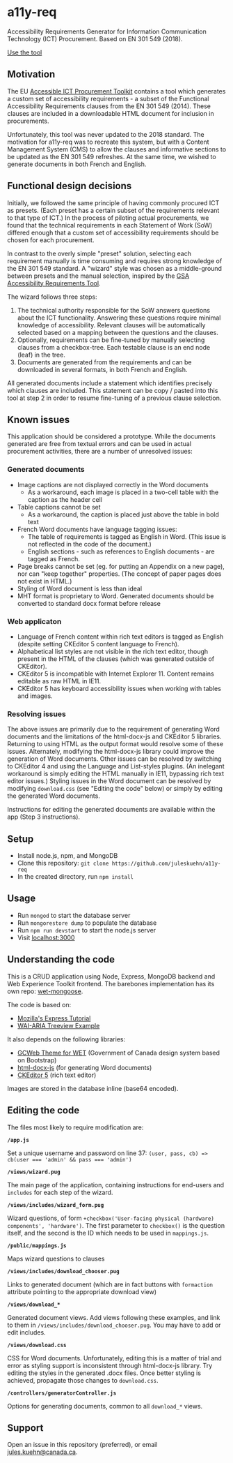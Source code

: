 # a11y-req
Accessibility Requirements Generator for Information Communication Technology (ICT) Procurement. Based on EN 301 549 (2018).

[Use the tool](http://a11yreq.herokuapp.com)

## Motivation
The EU [Accessible ICT Procurement Toolkit](http://mandate376.standards.eu/procurement-stages/writing-a-call-for-tenders/wizard/technical-requirements/) contains a tool which generates a custom set of accessibility requirements - a subset of the Functional Accessibility Requirements clauses from the EN 301 549 (2014). These clauses are included in a downloadable HTML document for inclusion in procurements.

Unfortunately, this tool was never updated to the 2018 standard. The motivation for a11y-req was to recreate this system, but with a Content Management System (CMS) to allow the clauses and informative sections to be updated as the EN 301 549 refreshes. At the same time, we wished to generate documents in both French and English.

## Functional design decisions
Initially, we followed the same principle of having commonly procured ICT as presets. (Each preset has a certain subset of the requirements relevant to that type of ICT.) In the process of piloting actual procurements, we found that the technical requirements in each Statement of Work (SoW) differed enough that a custom set of accessibility requirements should be chosen for each procurement.

In contrast to the overly simple "preset" solution, selecting each requirement manually is time consuming and requires strong knowledge of the EN 301 549 standard. A "wizard" style was chosen as a middle-ground between presets and the manual selection, inspired by the [GSA Accessibility Requirements Tool](https://www.buyaccessible.gov/).

The wizard follows three steps:
1. The technical authority responsible for the SoW answers questions about the ICT functionality. Answering these questions require minimal knowledge of accessibility. Relevant clauses will be automatically selected based on a mapping between the questions and the clauses.
2. Optionally, requirements can be fine-tuned by manually selecting clauses from a checkbox-tree. Each testable clause is an end node (leaf) in the tree.
3. Documents are generated from the requirements and can be downloaded in several formats, in both French and English.

All generated documents include a statement which identifies precisely which clauses are included. This statement can be copy / pasted into this tool at step 2 in order to resume fine-tuning of a previous clause selection.

## Known issues
This application should be considered a prototype. While the documents generated are free from textual errors and can be used in actual procurement activities, there are a number of unresolved issues:

### Generated documents
- Image captions are not displayed correctly in the Word documents
    - As a workaround, each image is placed in a two-cell table with the caption as the header cell
- Table captions cannot be set
    - As a workaround, the caption is placed just above the table in bold text
- French Word documents have language tagging issues:
    - The table of requirements is tagged as English in Word. (This issue is not reflected in the code of the document.)
    - English sections - such as references to English documents - are tagged as French.
- Page breaks cannot be set (eg. for putting an Appendix on a new page), nor can "keep together" properties. (The concept of paper pages does not exist in HTML.)
- Styling of Word document is less than ideal
- MHT format is proprietary to Word. Generated documents should be converted to standard docx format before release

### Web applicaton
- Language of French content within rich text editors is tagged as English (despite setting CKEditor 5 content language to French).
- Alphabetical list styles are not visible in the rich text editor, though present in the HTML of the clauses (which was generated outside of CKEditor).
- CKEditor 5 is incompatible with Internet Explorer 11. Content remains editable as raw HTML in IE11.
- CKEditor 5 has keyboard accessibility issues when working with tables and images.

### Resolving issues
The above issues are primarily due to the requirement of generating Word documents and the limitations of the html-docx-js and CKEditor 5 libraries. Returning to using HTML as the output format would resolve some of these issues. Alternately, modifying the html-docx-js library could improve the generation of Word documents. Other issues can be resolved by switching to CKEditor 4 and using the Language and List-styles plugins. (An inelegant workaround is simply editing the HTML manually in IE11, bypassing rich text editor issues.) Styling issues in the Word document can be resolved by modifying `download.css` (see "Editing the code" below) or simply by editing the generated Word documents.

Instructions for editing the generated documents are available within the app (Step 3 instructions).

## Setup
- Install node.js, npm, and MongoDB
- Clone this repository: `git clone https://github.com/juleskuehn/a11y-req`
- In the created directory, run `npm install`

## Usage
- Run `mongod` to start the database server
- Run `mongorestore dump` to populate the database
- Run `npm run devstart` to start the node.js server
- Visit [localhost:3000](http://localhost:3000)

## Understanding the code
This is a CRUD application using Node, Express, MongoDB backend and Web Experience Toolkit frontend. The barebones implementation has its own repo: [wet-mongoose](https://github.com/juleskuehn/wet-mongoose).

The code is based on:
- [Mozilla's Express Tutorial](https://developer.mozilla.org/en-US/docs/Learn/Server-side/Express_Nodejs/)
- [WAI-ARIA Treeview Example](https://www.w3.org/TR/wai-aria-practices/examples/treeview/treeview-1/treeview-1a.html)

It also depends on the following libraries:
- [GCWeb Theme for WET](https://wet-boew.github.io/themes-dist/GCWeb/gcweb-theme/release/v5.0-en.html) (Government of Canada design system based on Bootstrap)
- [html-docx-js](https://github.com/evidenceprime/html-docx-js) (for generating Word documents)
- [CKEditor 5](https://ckeditor.com/ckeditor-5/) (rich text editor)

Images are stored in the database inline (base64 encoded).

## Editing the code
The files most likely to require modification are:

**`/app.js`**

Set a unique username and password on line 37: `(user, pass, cb) => cb(user === 'admin' && pass === 'admin')`

**`/views/wizard.pug`**

The main page of the application, containing instructions for end-users and `includes` for each step of the wizard.

**`/views/includes/wizard_form.pug`**

Wizard questions, of form `+checkbox('User-facing physical (hardware) components', 'hardware')`. The first parameter to `checkbox()` is the question itself, and the second is the ID which needs to be used in `mappings.js`.

**`/public/mappings.js`**

Maps wizard questions to clauses

**`/views/includes/download_chooser.pug`**

Links to generated document (which are in fact buttons with `formaction` attribute pointing to the appropriate download view)

**`/views/download_*`**

Generated document views. Add views following these examples, and link to them in `/views/includes/download_chooser.pug`. You may have to add or edit includes.

**`/views/download.css`**

CSS for Word documents. Unfortunately, editing this is a matter of trial and error as styling support is inconsistent through html-docx-js library. Try editing the styles in the generated .docx files. Once better styling is achieved, propagate those changes to `download.css`.

**`/controllers/generatorController.js`**

Options for generating documents, common to all `download_*` views.

## Support
Open an issue in this repository (preferred), or email [jules.kuehn@canada.ca](mailto:jules.kuehn@canada.ca).
